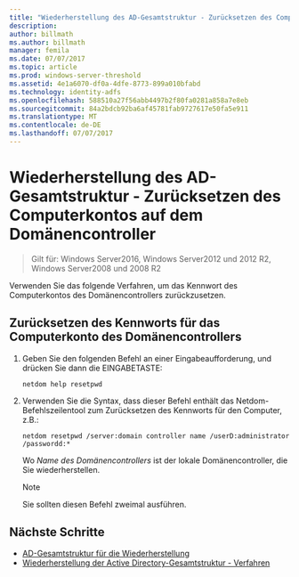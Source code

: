 ```yaml
---
title: "Wiederherstellung des AD-Gesamtstruktur - Zurücksetzen des Computerkontos auf dem Domänencontroller"
description: 
author: billmath
ms.author: billmath
manager: femila
ms.date: 07/07/2017
ms.topic: article
ms.prod: windows-server-threshold
ms.assetid: 4e1a6070-df0a-4dfe-8773-899a010bfabd
ms.technology: identity-adfs
ms.openlocfilehash: 588510a27f56abb4497b2f80fa0281a858a7e8eb
ms.sourcegitcommit: 84a2bdcb92ba6af45781fab9727617e50fa5e911
ms.translationtype: MT
ms.contentlocale: de-DE
ms.lasthandoff: 07/07/2017
---
```

# <a name="ad-forest-recovery---resetting-the-computer-account-on-the-dc"></a>Wiederherstellung des AD-Gesamtstruktur - Zurücksetzen des Computerkontos auf dem Domänencontroller 

>Gilt für: Windows Server2016, Windows Server2012 und 2012 R2, Windows Server2008 und 2008 R2

 Verwenden Sie das folgende Verfahren, um das Kennwort des Computerkontos des Domänencontrollers zurückzusetzen.  
  
## <a name="to-reset-the-computer-account-password-of-the-domain-controller"></a>Zurücksetzen des Kennworts für das Computerkonto des Domänencontrollers  
  
1.  Geben Sie den folgenden Befehl an einer Eingabeaufforderung, und drücken Sie dann die EINGABETASTE:  
  
    ```  
    netdom help resetpwd  
    ```  
  
2.  Verwenden Sie die Syntax, dass dieser Befehl enthält das Netdom-Befehlszeilentool zum Zurücksetzen des Kennworts für den Computer, z.B.:  
  
    ```  
    netdom resetpwd /server:domain controller name /userD:administrator /passwordd:*  
    ```  
  
     Wo *Name des Domänencontrollers* ist der lokale Domänencontroller, die Sie wiederherstellen.  
  
    > [!NOTE]
    >  Sie sollten diesen Befehl zweimal ausführen.  
  
## <a name="next-steps"></a>Nächste Schritte

- [AD-Gesamtstruktur für die Wiederherstellung](AD-Forest-Recovery-Guide.md)
- [Wiederherstellung der Active Directory-Gesamtstruktur - Verfahren](AD-Forest-Recovery-Procedures.md)
